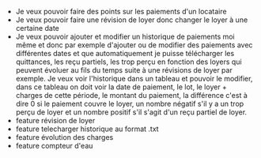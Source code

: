 - Je veux pouvoir faire des points sur les paiements d'un locataire
- Je veux pouvoir faire une révision de loyer donc changer le loyer à une certaine date
- Je veux pouvoir ajouter et modifier un historique de paiements moi même et donc par exemple d'ajouter ou de modifier des paiements avec différentes dates et que automatiquement je puisse télécharger les quittances, les reçu partiels, les trop perçu en fonction des loyers qui peuvent évoluer au fils du temps suite à une révisions de loyer par exemple.
  Je veux voir l'historique dans un tableau et pouvoir le modifier, dans ce tableau on doit voir la date de paiement, le lot, le loyer + charges de cette période, le montant du paiement, la différence c'est à dire 0 si le paiement couvre le loyer, un nombre négatif s'il y a un trop perçu de loyer et un nombre positif s'il s'agit d'un reçu partiel de loyer.
- feature révision de loyer
- feature telecharger historique au format .txt
- feature évolution des charges
- feature compteur d'eau
